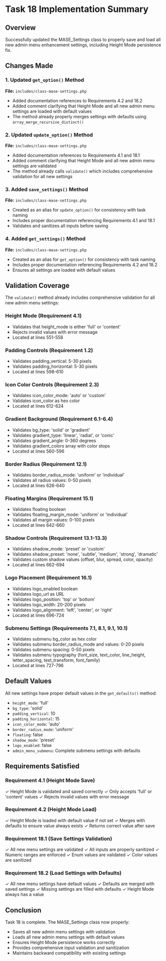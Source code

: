 # Task 18 Implementation Summary

## Overview
Successfully updated the MASE_Settings class to properly save and load all new admin menu enhancement settings, including Height Mode persistence fix.

## Changes Made

### 1. Updated `get_option()` Method
**File:** `includes/class-mase-settings.php`

- Added documentation references to Requirements 4.2 and 18.2
- Added comment clarifying that Height Mode and all new admin menu settings are loaded with default values
- The method already properly merges settings with defaults using `array_merge_recursive_distinct()`

### 2. Updated `update_option()` Method
**File:** `includes/class-mase-settings.php`

- Added documentation references to Requirements 4.1 and 18.1
- Added comment clarifying that Height Mode and all new admin menu settings are validated
- The method already calls `validate()` which includes comprehensive validation for all new settings

### 3. Added `save_settings()` Method
**File:** `includes/class-mase-settings.php`

- Created as an alias for `update_option()` for consistency with task naming
- Includes proper documentation referencing Requirements 4.1 and 18.1
- Validates and sanitizes all inputs before saving

### 4. Added `get_settings()` Method
**File:** `includes/class-mase-settings.php`

- Created as an alias for `get_option()` for consistency with task naming
- Includes proper documentation referencing Requirements 4.2 and 18.2
- Ensures all settings are loaded with default values

## Validation Coverage

The `validate()` method already includes comprehensive validation for all new admin menu settings:

### Height Mode (Requirement 4.1)
- Validates that height_mode is either 'full' or 'content'
- Rejects invalid values with error message
- Located at lines 551-558

### Padding Controls (Requirement 1.2)
- Validates padding_vertical: 5-30 pixels
- Validates padding_horizontal: 5-30 pixels
- Located at lines 598-610

### Icon Color Controls (Requirement 2.3)
- Validates icon_color_mode: 'auto' or 'custom'
- Validates icon_color as hex color
- Located at lines 612-624

### Gradient Background (Requirement 6.1-6.4)
- Validates bg_type: 'solid' or 'gradient'
- Validates gradient_type: 'linear', 'radial', or 'conic'
- Validates gradient_angle: 0-360 degrees
- Validates gradient_colors array with color stops
- Located at lines 560-596

### Border Radius (Requirement 12.1)
- Validates border_radius_mode: 'uniform' or 'individual'
- Validates all radius values: 0-50 pixels
- Located at lines 626-640

### Floating Margins (Requirement 15.1)
- Validates floating boolean
- Validates floating_margin_mode: 'uniform' or 'individual'
- Validates all margin values: 0-100 pixels
- Located at lines 642-660

### Shadow Controls (Requirement 13.1-13.3)
- Validates shadow_mode: 'preset' or 'custom'
- Validates shadow_preset: 'none', 'subtle', 'medium', 'strong', 'dramatic'
- Validates custom shadow values (offset, blur, spread, color, opacity)
- Located at lines 662-694

### Logo Placement (Requirement 16.1)
- Validates logo_enabled boolean
- Validates logo_url as URL
- Validates logo_position: 'top' or 'bottom'
- Validates logo_width: 20-200 pixels
- Validates logo_alignment: 'left', 'center', or 'right'
- Located at lines 696-724

### Submenu Settings (Requirements 7.1, 8.1, 9.1, 10.1)
- Validates submenu bg_color as hex color
- Validates submenu border_radius_mode and values: 0-20 pixels
- Validates submenu spacing: 0-50 pixels
- Validates submenu typography (font_size, text_color, line_height, letter_spacing, text_transform, font_family)
- Located at lines 727-796

## Default Values

All new settings have proper default values in the `get_defaults()` method:

- `height_mode`: 'full'
- `bg_type`: 'solid'
- `padding_vertical`: 10
- `padding_horizontal`: 15
- `icon_color_mode`: 'auto'
- `border_radius_mode`: 'uniform'
- `floating`: false
- `shadow_mode`: 'preset'
- `logo_enabled`: false
- `admin_menu_submenu`: Complete submenu settings with defaults

## Requirements Satisfied

### Requirement 4.1 (Height Mode Save)
✓ Height Mode is validated and saved correctly
✓ Only accepts 'full' or 'content' values
✓ Rejects invalid values with error message

### Requirement 4.2 (Height Mode Load)
✓ Height Mode is loaded with default value if not set
✓ Merges with defaults to ensure value always exists
✓ Returns correct value after save

### Requirement 18.1 (Save Settings Validation)
✓ All new menu settings are validated
✓ All inputs are properly sanitized
✓ Numeric ranges are enforced
✓ Enum values are validated
✓ Color values are sanitized

### Requirement 18.2 (Load Settings with Defaults)
✓ All new menu settings have default values
✓ Defaults are merged with saved settings
✓ Missing settings are filled with defaults
✓ Height Mode always has a value

## Conclusion

Task 18 is complete. The MASE_Settings class now properly:
- Saves all new admin menu settings with validation
- Loads all new admin menu settings with default values
- Ensures Height Mode persistence works correctly
- Provides comprehensive input validation and sanitization
- Maintains backward compatibility with existing settings
